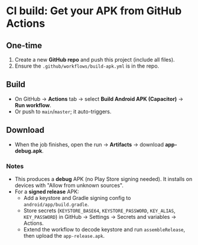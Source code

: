 # CI build: Get your APK from GitHub Actions

## One-time
1) Create a new **GitHub repo** and push this project (include all files).
2) Ensure the `.github/workflows/build-apk.yml` is in the repo.

## Build
- On GitHub → **Actions** tab → select **Build Android APK (Capacitor)** → **Run workflow**.
- Or push to `main`/`master`; it auto-triggers.

## Download
- When the job finishes, open the run → **Artifacts** → download **app-debug.apk**.

### Notes
- This produces a **debug** APK (no Play Store signing needed). It installs on devices with "Allow from unknown sources".
- For a **signed release** APK:
  - Add a keystore and Gradle signing config to `android/app/build.gradle`.
  - Store secrets (`KEYSTORE_BASE64`, `KEYSTORE_PASSWORD`, `KEY_ALIAS`, `KEY_PASSWORD`) in GitHub → Settings → Secrets and variables → Actions.
  - Extend the workflow to decode keystore and run `assembleRelease`, then upload the `app-release.apk`.
